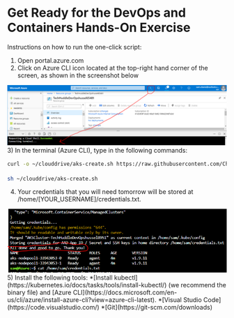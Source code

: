 # Get Ready for the DevOps and Containers Hands-On Exercise

Instructions on how to run the one-click script:

1)	Open portal.azure.com
2)	Click on Azure CLI icon located at the top-right hand corner of the screen, as shown in the screenshot below
<img src="screenshots\cloudshell.png" alt="CloudShell" />
3)	In the terminal (Azure CLI), type in the following commands:

``` bash
curl -o ~/clouddrive/aks-create.sh https://raw.githubusercontent.com/CharleneMcKeown/DevOps-and-Containers/master/aks-create.sh

sh ~/clouddrive/aks-create.sh
```
4)	Your credentials that you will need tomorrow will be stored at /home/[YOUR_USERNAME]/credentials.txt.
<img src="screenshots\credentials.png" alt="credentials" />
5)  Install the following tools:
    *[Install kubectl](https://kubernetes.io/docs/tasks/tools/install-kubectl/) (we recommend the binary file) and [Azure CLI](https://docs.microsoft.com/en-us/cli/azure/install-azure-cli?view=azure-cli-latest).
    *[Visual Studio Code](https://code.visualstudio.com/)
    *[Git](https://git-scm.com/downloads)
